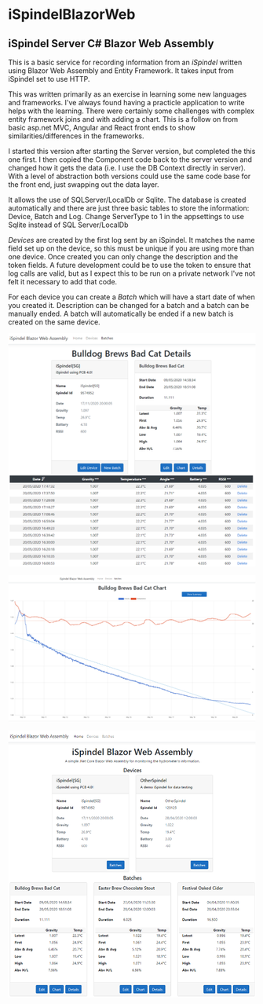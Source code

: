 # iSpindelBlazorWeb
## iSpindel Server C# Blazor Web Assembly

This is a basic service for recording information from an *iSpindel* written using Blazor Web Assembly and Entity Framework.
It takes input from iSpindel set to use HTTP.

This was written primarily as an exercise in learning some new languages and frameworks.
I've always found having a practicle application to write helps with the learning.
There were certainly some challenges with complex entity framework joins and with adding a chart.
This is a follow on from basic asp.net MVC, Angular and React front ends to show similarities/differences in the frameworks.

I started this version after starting the Server version, but completed the this one first.
I then copied the Component code back to the server version and changed how it gets the data (i.e. I use the DB Context directly in server).
With a level of abstraction both versions could use the same code base for the front end, just swapping out the data layer.

It allows the use of SQLServer/LocalDb or Sqlite.
The database is created automatically and there are just three basic tables to store the information: Device, Batch and Log.
Change ServerType to 1 in the appsettings to use Sqlite instead of SQL Server/LocalDb

*Devices* are created by the first log sent by an iSpindel.
It matches the name field set up on the device, so this must be unique if you are using more than one device.
Once created you can only change the description and the token fields.
A future development could be to use the token to ensure that log calls are valid,
but as I expect this to be run on a private network I've not felt it necessary to add that code.

For each device you can create a *Batch* which will have a start date of when you created it.
Description can be changed for a batch and a batch can be manually ended.
A batch will automatically be ended if a new batch is created on the same device.

 ![Batch Detail Image](images/ExampleBatchDetail.png)
 
 ![Batch Detail Image](images/ExampleBatchChart.png)
 
 ![Home Page Image](images/ExampleHomePage.png)
